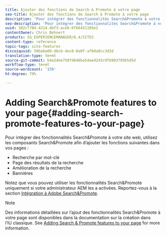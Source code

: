 ```yaml
---
title: Ajouter des fonctions de Search & Promote à votre page
seo-title: Ajouter des fonctions de Search & Promote à votre page
description: 'Pour intégrer des fonctionnalités Search&Promote à votre site web, utilisez les composants Search&Promote afin d’ajouter les fonctions suivantes à vos pages : recherche par mot-clé, page des résultats de la recherche, amélioration de la recherche et bannières.'
seo-description: 'Pour intégrer des fonctionnalités Search&Promote à votre site web, utilisez les composants Search&Promote afin d’ajouter les fonctions suivantes à vos pages : recherche par mot-clé, page des résultats de la recherche, amélioration de la recherche et bannières.'
uuid: 382cf784-4214-4bf3-ace6-6f66451195e2
contentOwner: Chris Bohnert
products: SG_EXPERIENCEMANAGER/6.4/SITES
content-type: reference
topic-tags: site-features
discoiquuid: 50ba6a09-d6cb-4ec0-8a0f-af0da8cc3d2d
translation-type: tm+mt
source-git-commit: b4a2dee750fd646ba54aed243c9fb90379565d5d
workflow-type: tm+mt
source-wordcount: '159'
ht-degree: 79%

---
```



# Adding Search&amp;Promote features to your page{#adding-search-promote-features-to-your-page}

Pour intégrer des fonctionnalités Search&amp;Promote à votre site web, utilisez les composants Search&amp;Promote afin d’ajouter les fonctions suivantes dans vos pages :

* Recherche par mot-clé
* Page des résultats de la recherche
* Amélioration de la recherche
* Bannières

Notez que vous pouvez utiliser les fonctionnalités Search&amp;Promote uniquement si votre administrateur AEM les a activées. Reportez-vous à la section [Intégration à Adobe Search&amp;Promote](/help/sites-administering/search-and-promote.md).

>[!NOTE]
>
>Des informations détaillées sur l’ajout des fonctionnalités Search&amp;Promote à votre page sont disponibles dans la documentation sur la création dans l’IU classique. See [Adding Search &amp; Promote features to your page](/help/sites-classic-ui-authoring/classic-feature-search-promote.md) for more information.


